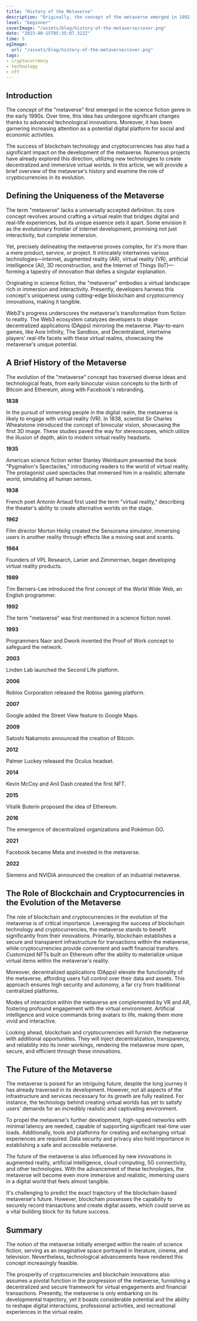 ```yaml
---
title: "History of the Metaverse"
description: "Originally, the concept of the metaverse emerged in 1992, when American writer Neal Stephenson introduced his idea of the \"Metaverse\". However, the concept gained true popularity only with the advent of cryptocurrencies and blockchain"
level: "beginner"
coverImage: "/assets/blog/history-of-the-metaverse/cover.png"
date: "2023-08-15T05:35:07.322Z"
time: 5
ogImage:
  url: "/assets/blog/history-of-the-metaverse/cover.png"
tags:
- cryptocurrency
- technology
- nft
---
```


## Introduction

The concept of the "metaverse" first emerged in the science fiction genre in the early 1990s. Over time, this idea has undergone significant changes thanks to advanced technological innovations. Moreover, it has been garnering increasing attention as a potential digital platform for social and economic activities.

The success of blockchain technology and cryptocurrencies has also had a significant impact on the development of the metaverse. Numerous projects have already explored this direction, utilizing new technologies to create decentralized and immersive virtual worlds. In this article, we will provide a brief overview of the metaverse's history and examine the role of cryptocurrencies in its evolution.

## Defining the Uniqueness of the Metaverse

The term "metaverse" lacks a universally accepted definition. Its core concept revolves around crafting a virtual realm that bridges digital and real-life experiences, but its unique essence sets it apart. Some envision it as the evolutionary frontier of internet development, promising not just interactivity, but complete immersion.

Yet, precisely delineating the metaverse proves complex, for it's more than a mere product, service, or project. It intricately intertwines various technologies—internet, augmented reality (AR), virtual reality (VR), artificial intelligence (AI), 3D reconstruction, and the Internet of Things (IoT)—forming a tapestry of innovation that defies a singular explanation.

Originating in science fiction, the "metaverse" embodies a virtual landscape rich in immersion and interactivity. Presently, developers harness this concept's uniqueness using cutting-edge blockchain and cryptocurrency innovations, making it tangible.

Web3's progress underscores the metaverse's transformation from fiction to reality. The Web3 ecosystem catalyzes developers to shape decentralized applications (DApps) mirroring the metaverse. Play-to-earn games, like Axie Infinity, The Sandbox, and Decentraland, intertwine players' real-life facets with these virtual realms, showcasing the metaverse's unique potential.

## A Brief History of the Metaverse

The evolution of the "metaverse" concept has traversed diverse ideas and technological feats, from early binocular vision concepts to the birth of Bitcoin and Ethereum, along with Facebook's rebranding.

**1838**

In the pursuit of immersing people in the digital realm, the metaverse is likely to engage with virtual reality (VR). In 1838, scientist Sir Charles Wheatstone introduced the concept of binocular vision, showcasing the first 3D image. These studies paved the way for stereoscopes, which utilize the illusion of depth, akin to modern virtual reality headsets.

**1935**

American science fiction writer Stanley Weinbaum presented the book "Pygmalion's Spectacles," introducing readers to the world of virtual reality. The protagonist used spectacles that immersed him in a realistic alternate world, simulating all human senses.

**1938**

French poet Antonin Artaud first used the term "virtual reality," describing the theater's ability to create alternative worlds on the stage.

**1962**

Film director Morton Heilig created the Sensorama simulator, immersing users in another reality through effects like a moving seat and scents.

**1984**

Founders of VPL Research, Lanier and Zimmerman, began developing virtual reality products.

**1989**

Tim Berners-Lee introduced the first concept of the World Wide Web, an English programmer.

**1992**

The term "metaverse" was first mentioned in a science fiction novel.

**1993**

Programmers Naor and Dwork invented the Proof of Work concept to safeguard the network.

**2003**

Linden Lab launched the Second Life platform.

**2006**

Roblox Corporation released the Roblox gaming platform.

**2007**

Google added the Street View feature to Google Maps.

**2009**

Satoshi Nakamoto announced the creation of Bitcoin.

**2012**

Palmer Luckey released the Oculus headset.

**2014**

Kevin McCoy and Anil Dash created the first NFT.

**2015**

Vitalik Buterin proposed the idea of Ethereum.

**2016**

The emergence of decentralized organizations and Pokémon GO.

**2021**

Facebook became Meta and invested in the metaverse.

**2022**

Siemens and NVIDIA announced the creation of an industrial metaverse.

## The Role of Blockchain and Cryptocurrencies in the Evolution of the Metaverse

The role of blockchain and cryptocurrencies in the evolution of the metaverse is of critical importance. Leveraging the success of blockchain technology and cryptocurrencies, the metaverse stands to benefit significantly from their innovations. Primarily, blockchain establishes a secure and transparent infrastructure for transactions within the metaverse, while cryptocurrencies provide convenient and swift financial transfers. Customized NFTs built on Ethereum offer the ability to materialize unique virtual items within the metaverse's reality.

Moreover, decentralized applications (DApps) elevate the functionality of the metaverse, affording users full control over their data and assets. This approach ensures high security and autonomy, a far cry from traditional centralized platforms.

Modes of interaction within the metaverse are complemented by VR and AR, fostering profound engagement with the virtual environment. Artificial intelligence and voice commands bring avatars to life, making them more vivid and interactive.

Looking ahead, blockchain and cryptocurrencies will furnish the metaverse with additional opportunities. They will inject decentralization, transparency, and reliability into its inner workings, rendering the metaverse more open, secure, and efficient through these innovations.
## The Future of the Metaverse

The metaverse is poised for an intriguing future, despite the long journey it has already traversed in its development. However, not all aspects of the infrastructure and services necessary for its growth are fully realized. For instance, the technology behind creating virtual worlds has yet to satisfy users' demands for an incredibly realistic and captivating environment.

To propel the metaverse's further development, high-speed networks with minimal latency are needed, capable of supporting significant real-time user loads. Additionally, tools and platforms for creating and exchanging virtual experiences are required. Data security and privacy also hold importance in establishing a safe and accessible metaverse.

The future of the metaverse is also influenced by new innovations in augmented reality, artificial intelligence, cloud computing, 5G connectivity, and other technologies. With the advancement of these technologies, the metaverse will become even more immersive and realistic, immersing users in a digital world that feels almost tangible.

It's challenging to predict the exact trajectory of the blockchain-based metaverse's future. However, blockchain possesses the capability to securely record transactions and create digital assets, which could serve as a vital building block for its future success.
## Summary

The notion of the metaverse initially emerged within the realm of science fiction, serving as an imaginative space portrayed in literature, cinema, and television. Nevertheless, technological advancements have rendered this concept increasingly feasible.

The prosperity of cryptocurrencies and blockchain innovations also assumes a pivotal function in the progression of the metaverse, furnishing a decentralized and secure framework for virtual engagements and financial transactions. Presently, the metaverse is only embarking on its developmental trajectory, yet it boasts considerable potential and the ability to reshape digital interactions, professional activities, and recreational experiences in the virtual realm.